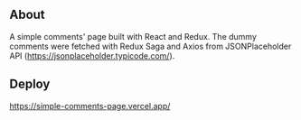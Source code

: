 ## About

A simple comments' page built with React and Redux. The dummy comments were fetched with Redux Saga and Axios from JSONPlaceholder API (https://jsonplaceholder.typicode.com/).

## Deploy

https://simple-comments-page.vercel.app/
